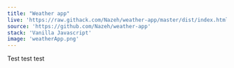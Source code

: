 ```yaml
---
title: "Weather app"
live: 'https://raw.githack.com/Nazeh/weather-app/master/dist/index.html'
source: 'https://github.com/Nazeh/weather-app'
stack: 'Vanilla Javascript'
image: 'weatherApp.png'
---
```


Test test test
